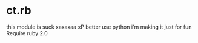 # ct.rb
this module is suck xaxaxaa xP better use python
i'm making it just for fun
Require ruby 2.0
